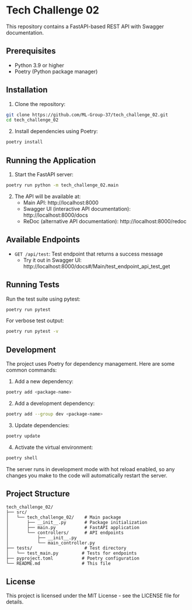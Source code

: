 # Tech Challenge 02

This repository contains a FastAPI-based REST API with Swagger documentation.

## Prerequisites

- Python 3.9 or higher
- Poetry (Python package manager)

## Installation

1. Clone the repository:
```bash
git clone https://github.com/ML-Group-37/tech_challenge_02.git
cd tech_challenge_02
```

2. Install dependencies using Poetry:
```bash
poetry install
```

## Running the Application

1. Start the FastAPI server:
```bash
poetry run python -m tech_challenge_02.main
```

2. The API will be available at:
   - Main API: http://localhost:8000
   - Swagger UI (interactive API documentation): http://localhost:8000/docs
   - ReDoc (alternative API documentation): http://localhost:8000/redoc

## Available Endpoints

- `GET /api/test`: Test endpoint that returns a success message
  - Try it out in Swagger UI: http://localhost:8000/docs#/Main/test_endpoint_api_test_get

## Running Tests

Run the test suite using pytest:
```bash
poetry run pytest
```

For verbose test output:
```bash
poetry run pytest -v
```

## Development

The project uses Poetry for dependency management. Here are some common commands:

1. Add a new dependency:
```bash
poetry add <package-name>
```

2. Add a development dependency:
```bash
poetry add --group dev <package-name>
```

3. Update dependencies:
```bash
poetry update
```

4. Activate the virtual environment:
```bash
poetry shell
```

The server runs in development mode with hot reload enabled, so any changes you make to the code will automatically restart the server.

## Project Structure

```
tech_challenge_02/
├── src/
│   └── tech_challenge_02/    # Main package
│       ├── __init__.py       # Package initialization
│       ├── main.py           # FastAPI application
│       └── controllers/      # API endpoints
│           ├── __init__.py
│           └── main_controller.py
├── tests/                    # Test directory
│   └── test_main.py         # Tests for endpoints
├── pyproject.toml           # Poetry configuration
└── README.md                # This file
```

## License

This project is licensed under the MIT License - see the LICENSE file for details. 